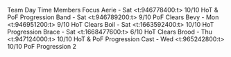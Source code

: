 Team		Day	Time	Members	Focus
Aerie	-	Sat	<t:946778400:t>	10/10	HoT & PoF Progression
Band	-	Sat	<t:946789200:t>	9/10	PoF Clears
Bevy	-	Mon	<t:946951200:t>	9/10	HoT Clears
Boil	-	Sat	<t:1663592400:t>	10/10	HoT Progression
Brace	-	Sat	<t:1668477600:t>	6/10	HoT Clears
Brood	-	Thu	<t:947124000:t>	10/10	HoT & PoF Progression
Cast	-	Wed	<t:965242800:t>	10/10	PoF Progression
2

